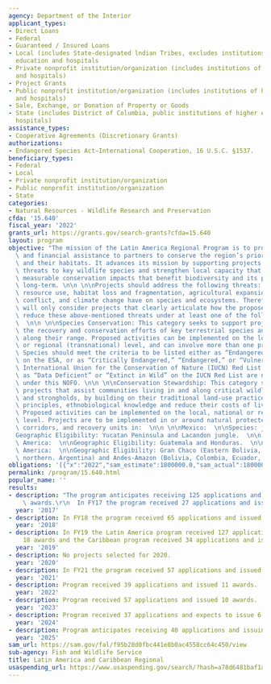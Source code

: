 ```yaml
---
agency: Department of the Interior
applicant_types:
- Direct Loans
- Federal
- Guaranteed / Insured Loans
- Local (includes State-designated lndian Tribes, excludes institutions of higher
  education and hospitals
- Private nonprofit institution/organization (includes institutions of higher education
  and hospitals)
- Project Grants
- Public nonprofit institution/organization (includes institutions of higher education
  and hospitals)
- Sale, Exchange, or Donation of Property or Goods
- State (includes District of Columbia, public institutions of higher education and
  hospitals)
assistance_types:
- Cooperative Agreements (Discretionary Grants)
authorizations:
- Endangered Species Act—International Cooperation, 16 U.S.C. §1537.
beneficiary_types:
- Federal
- Local
- Private nonprofit institution/organization
- Public nonprofit institution/organization
- State
categories:
- Natural Resources - Wildlife Research and Preservation
cfda: '15.640'
fiscal_year: '2022'
grants_url: https://grants.gov/search-grants?cfda=15.640
layout: program
objective: "The mission of the Latin America Regional Program is to provide technical\
  \ and financial assistance to partners to conserve the region’s priority species\
  \ and their habitats. It advances its mission by supporting projects that reduce\
  \ threats to key wildlife species and strengthen local capacity that results in\
  \ measurable conservation impacts that benefit biodiversity and its people in the\
  \ long-term. \n\n \n\nProjects should address the following threats: unsustainable\
  \ resource use, habitat loss and fragmentation, agricultural expansion, human-wildlife\
  \ conflict, and climate change have on species and ecosystems. Therefore, this Program\
  \ will only consider projects that clearly articulate how the proposed actions will\
  \ reduce these above-mentioned threats under at least one of the following two categories:\
  \  \n\n \n\nSpecies Conservation: This category seeks to support projects that promote\
  \ the recovery and conservation efforts of key terrestrial species and their habitats\
  \ along their range. Proposed activities can be implemented on the local, national,\
  \ or regional (transnational) level, and can involve more than one priority species.\
  \ Species should meet the criteria to be listed either as “Endangered” or “Threatened”\
  \ on the ESA, or as “Critically Endangered,” “Endangered,” or “Vulnerable” on the\
  \ International Union for the Conservation of Nature (IUCN) Red List. Species listed\
  \ as “Data Deficient” or “Extinct in Wild” on the IUCN Red List are not eligible\
  \ under this NOFO. \n\n \n\nConservation Stewardship: This category seeks to support\
  \ projects that assist communities living in and along critical wildlife corridors\
  \ and strongholds, by building on their traditional land-use practices, governance\
  \ principles, ethnobiological knowledge and reduce their costs of living with wildlife.\
  \ Proposed activities can be implemented on the local, national or regional (transnational)\
  \ level. Projects are to be implemented in or around natural protected areas, biological\
  \ corridors, and recovery units in:  \n\n \n\nMexico:  \n\nSpecies: jaguar.  \n\n\
  Geographic Eligibility: Yucatan Peninsula and Lacandon jungle.  \n\n \n\nCentral\
  \ America:  \n\nGeographic Eligibility: Guatemala and Honduras.  \n\n \n\nSouth\
  \ America:  \n\nGeographic Eligibility: Gran Chaco (Eastern Bolivia, Paraguay, and\
  \ northern. Argentina) and Andes-Amazon (Bolivia, Colombia, Ecuador, and Peru)."
obligations: '[{"x":"2022","sam_estimate":1800000.0,"sam_actual":1800000.0,"usa_spending_actual":1808226.2},{"x":"2023","sam_estimate":1800000.0,"sam_actual":2021494.0,"usa_spending_actual":1872021.45},{"x":"2024","sam_estimate":2000000.0,"sam_actual":0.0,"usa_spending_actual":683291.74}]'
permalink: /program/15.640.html
popular_name: ''
results:
- description: "The program anticipates receiving 125 applications and issuing 25\
    \ awards.\r\n  In FY17 the program received 27 applications and issued 18 awards."
  year: '2017'
- description: In FY18 the program received 65 applications and issued 27 awards.
  year: '2018'
- description: In FY19 the Latin America program received 127 applications and issued
    18 awards and the Caribbean program received 34 applications and issued 8 awards.
  year: '2019'
- description: No projects selected for 2020.
  year: '2020'
- description: In FY21 the program received 57 applications and issued 20 awards.
  year: '2021'
- description: Program received 39 applications and issued 11 awards.
  year: '2022'
- description: Program received 57 applications and issued 10 awards.
  year: '2023'
- description: Program received 37 applications and expects to issue 6 awards.
  year: '2024'
- description: Program anticipates receiving 40 applications and issuing 6 awards.
  year: '2025'
sam_url: https://sam.gov/fal/f95b28d0fbc441e8b0ac4558cc64c450/view
sub-agency: Fish and Wildlife Service
title: Latin America and Caribbean Regional
usaspending_url: https://www.usaspending.gov/search/?hash=a78d6481baf1ac6ad5a92101fb7588c7
---
```

